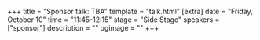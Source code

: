 +++
title = "Sponsor talk: TBA"
template = "talk.html"
[extra]
  date = "Friday, October 10"
  time = "11:45-12:15"
  stage = "Side Stage"
  speakers = ["sponsor"]
  description = ""
  ogimage = ""
+++
